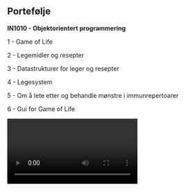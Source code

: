 ## Portefølje 

**IN1010 - Objektorientert programmering**

1 - Game of Life

2 - Legemidler og resepter 

3 - Datastrukturer for leger og resepter

4 - Legesystem

5 - Om å lete etter og behandle mønstre i immunrepertoarer

6 - Gui for Game of Life 

<video src="https://github.com/Kevin-Aas/Portfolio/blob/c8729e4448d85da8e7e41a3263266eeb837557b8/Etc/oblig6_IN1010.mp4"/>

7 - Et program som finner veier ut av en labyrint

<img src="https://github.com/Kevin-Aas/Portfolio/blob/main/Etc/oblig7_IN1010.png" width="500" height="900"/>

__Lenke til GitHub-repo:__ https://github.com/Kevin-Aas/IN1010

__Teknologi og verktøy:__ Java, Visual Studio Code

##

**IN-STK5000 - Adaptive metoder for data-baserte beslutninger**

I dette emnet samarbeidet jeg med andre studenter. Vi fikk utdelt et datasett der vi skal resonnementere oss frem til hva vi vil bruke datasett til. 
Scenario er som følgende: et verktøy som brukes til risikovurdering for diabetes. Jeg hadde ansvar for en små del av oppgave 2 (korrelasjon) og hele oppgave 3. 

__Lenke til GitHub-repo:__ https://github.uio.no/marktz/IN-STK5000

__Teknologi og verktøy:__ Python, Jupyter, GitHub

## 

**STK1100 og STK1110 - Statistiske emner** 

Jeg har lagt obligatoriske innleveringer (pdf) i de mappene som ligger i denne repoen.

__Lenke til repo for STK1100 (Python):__ https://github.com/Kevin-Aas/STK1100

__Lenke til repo for STK1110 (R):__ https://github.com/Kevin-Aas/STK1110

##

**IN4050 - Introduksjon til kunstig intelligens og maskinlæring** 

1 - Evolutionary Algorithms 

__The Traveling Saleman Problems:__ https://github.com/Kevin-Aas/Portfolio/blob/main/IN4050/assignment1/Assignment1.ipynb

2 - Supervised Learning 

__Classification of data:__ https://github.com/Kevin-Aas/Portfolio/blob/main/IN4050/assignment2/Assignment2.ipynb

3 - Unsupervised Learning

__Principal component analysis:__ https://github.com/Kevin-Aas/Portfolio/blob/main/IN4050/assignment3/assignment3.ipynb

__Teknologi og verktøy:__ Python, Jupyter


